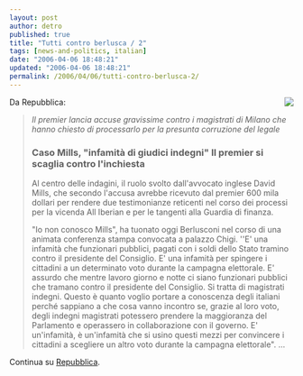```yaml
---
layout: post
author: detro
published: true
title: "Tutti contro berlusca / 2"
tags: [news-and-politics, italian]
date: "2006-04-06 18:48:21"
updated: "2006-04-06 18:48:21"
permalink: /2006/04/06/tutti-contro-berlusca-2/
---
```


<img src="http://www.repubblica.it/2006/04/sezioni/politica/elezioni-2006-4/berlusconi-mills/agf_7915587_14070.jpg" align="right" />
Da Repubblica:
<blockquote><em>Il premier lancia accuse gravissime contro i magistrati di Milano
che hanno chiesto di processarlo per la presunta corruzione del legale</em>
<h3>Caso Mills, "infamità di giudici indegni"
Il premier si scaglia contro l'inchiesta</h3>
Al centro delle indagini, il ruolo svolto dall'avvocato inglese David Mills, che secondo l'accusa avrebbe ricevuto dal premier 600 mila dollari per rendere due testimonianze reticenti nel corso dei processi per la vicenda All Iberian e per le tangenti alla Guardia di finanza.

"Io non conosco Mills", ha tuonato oggi Berlusconi nel corso di una animata conferenza stampa convocata a palazzo Chigi. ''E' una infamità che funzionari pubblici, pagati con i soldi dello Stato tramino contro il presidente del Consiglio. E' una infamità per spingere i cittadini a un determinato voto durante la campagna elettorale. E' assurdo che mentre lavoro giorno e notte ci siano funzionari pubblici che tramano contro il presidente del Consiglio. Si tratta di magistrati indegni. Questo è quanto voglio portare a conoscenza degli italiani perché sappiano a che cosa vanno incontro se, grazie al loro voto, degli indegni magistrati potessero prendere la maggioranza del Parlamento e operassero in collaborazione con il governo. E' un'infamità, è un'infamità che si usino questi mezzi per convincere i cittadini a scegliere un altro voto durante la campagna elettorale". ...</blockquote>

Continua su <a href="http://www.repubblica.it/2006/04/sezioni/politica/elezioni-2006-4/berlusconi-mills/berlusconi-mills.html">Repubblica</a>.
